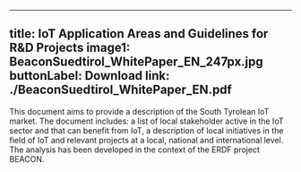 
---
title: IoT Application Areas and Guidelines for R&D Projects
image1: BeaconSuedtirol_WhitePaper_EN_247px.jpg
buttonLabel: Download
link: ./BeaconSuedtirol_WhitePaper_EN.pdf
---

This document aims to provide a description of the South Tyrolean IoT market. The document includes: a list of local stakeholder active in the IoT sector and that can benefit from IoT, a description of local initiatives in the field of IoT and relevant projects at a local, national and international level. The analysis has been developed in the context of the ERDF project BEACON.